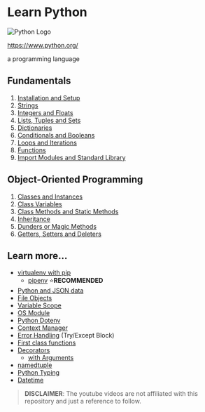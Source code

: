 # Learn Python

![Python Logo](https://www.python.org/static/img/python-logo@2x.png)

https://www.python.org/

a programming language

## Fundamentals

1. [Installation and Setup](https://github.com/lightzane/learn-python/tree/01/installation-and-setup?tab=readme-ov-file#installation-and-setup)
2. [Strings](https://github.com/lightzane/learn-python/tree/02/strings?tab=readme-ov-file#strings)
3. [Integers and Floats](https://github.com/lightzane/learn-python/tree/03/integers-and-floats?tab=readme-ov-file#integers-and-floats)
4. [Lists, Tuples and Sets](https://github.com/lightzane/learn-python/tree/04/lists-tuples-sets?tab=readme-ov-file#lists-tuples-and-sets)
5. [Dictionaries](https://github.com/lightzane/learn-python/tree/05/dictionaries?tab=readme-ov-file#dictionaries)
6. [Conditionals and Booleans](https://github.com/lightzane/learn-python/tree/06/conditionals-and-booleans?tab=readme-ov-file#conditionals-and-booleans)
7. [Loops and Iterations](https://github.com/lightzane/learn-python/tree/07/loops-and-iterations?tab=readme-ov-file#loops-and-iterations)
8. [Functions](https://github.com/lightzane/learn-python/tree/08/functions?tab=readme-ov-file#functions)
9. [Import Modules and Standard Library](https://github.com/lightzane/learn-python/tree/09/import-modules-and-std-lib?tab=readme-ov-file#import-modules-and-exploring-standard-library)

## Object-Oriented Programming

1. [Classes and Instances](https://github.com/lightzane/learn-python/tree/oop/1-classes-and-instances?tab=readme-ov-file#classes-and-instances)
2. [Class Variables](https://github.com/lightzane/learn-python/tree/oop/2-class-variables?tab=readme-ov-file#class-variables)
3. [Class Methods and Static Methods](https://github.com/lightzane/learn-python/tree/oop/3-class_methods-and-static_methods?tab=readme-ov-file#class-methods-and-static-methods)
4. [Inheritance](https://github.com/lightzane/learn-python/tree/oop/4-inheritance?tab=readme-ov-file#inheritance---creating-subclasses)
5. [Dunders or Magic Methods](https://github.com/lightzane/learn-python/tree/oop/5-special-methods?tab=readme-ov-file#special-magicdunder-methods)
6. [Getters, Setters and Deleters](https://github.com/lightzane/learn-python/tree/oop/6-prop-decorators?tab=readme-ov-file#property-decorators---getters-setters-and-deleters)

## Learn more...

- [virtualenv with pip](https://github.com/lightzane/learn-python/tree/l-virtualenv-with-pip?tab=readme-ov-file#virtualenv)
  - [pipenv](https://github.com/lightzane/learn-python/tree/l-pipenv?tab=readme-ov-file#learn-pipenv) ⭐**RECOMMENDED**
- [Python and JSON data](https://github.com/lightzane/learn-python/tree/l-json?tab=readme-ov-file#working-with-json-data)
- [File Objects](https://github.com/lightzane/learn-python/tree/l-file-objects?tab=readme-ov-file#file-objects)
- [Variable Scope](https://github.com/lightzane/learn-python/tree/l-variable-scope?tab=readme-ov-file#variable-scope)
- [OS Module](https://github.com/lightzane/learn-python/tree/l-os?tab=readme-ov-file#os-module---use-underlying-operating-system-functionality)
- [Python Dotenv](https://github.com/lightzane/learn-python/tree/l-python-dotenv?tab=readme-ov-file#learn-python-dotenv)
- [Context Manager](https://github.com/lightzane/learn-python/tree/l-context-manager?tab=readme-ov-file#context-manager)
- [Error Handling](https://github.com/lightzane/learn-python/tree/l-error-handling?tab=readme-ov-file#learn-error-handling) (Try/Except Block)
- [First class functions](https://github.com/lightzane/learn-python/tree/l-firstclass-functions?tab=readme-ov-file#learn-first-class-functions)
- [Decorators](https://github.com/lightzane/learn-python/tree/l-decorators?tab=readme-ov-file#learn-decorators)
  - [with Arguments](https://github.com/lightzane/learn-python/tree/l-decorators-arguments?tab=readme-ov-file#learn-decorator-with-arguments)
- [namedtuple](https://github.com/lightzane/learn-python/tree/l-namedtuple?tab=readme-ov-file#learn-named-tuple)
- [Python Typing](https://github.com/lightzane/learn-python/tree/l-python-typing?tab=readme-ov-file#learn-python-typing)
- [Datetime](https://github.com/lightzane/learn-python/tree/l-datetime?tab=readme-ov-file#datetime-module-and-pytz)

> **DISCLAIMER**: The youtube videos are not affiliated with this repository and just a reference to follow.
